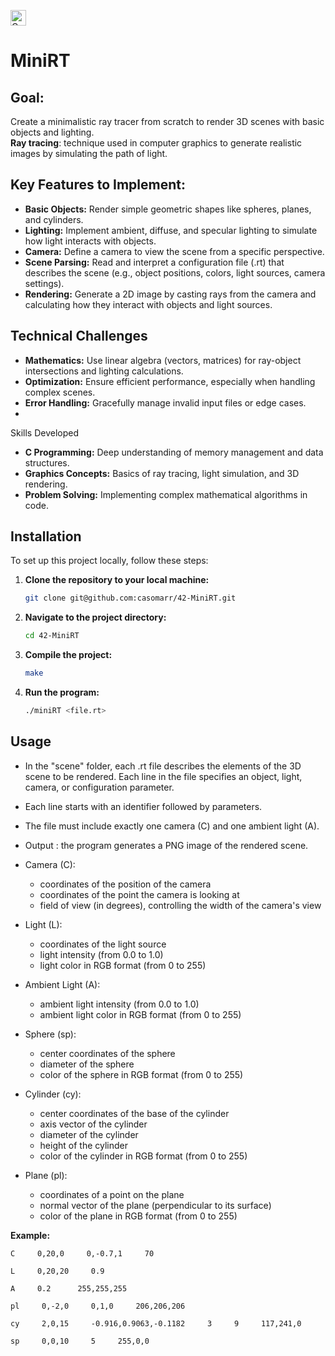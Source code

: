 <a href="https://www.cprogramming.com"><img src="https://img.shields.io/badge/C-00599C?style=for-the-badge&logo=c&logoColor=white" height="25em" alt="C"/></a>

# MiniRT

## Goal: 
Create a minimalistic ray tracer from scratch to render 3D scenes with basic objects and lighting. \
**Ray tracing**: technique used in computer graphics to generate realistic images by simulating the path of light.

## Key Features to Implement:
- **Basic Objects:**
  Render simple geometric shapes like spheres, planes, and cylinders.
- **Lighting:**
  Implement ambient, diffuse, and specular lighting to simulate how light interacts with objects.
- **Camera:**
  Define a camera to view the scene from a specific perspective.
- **Scene Parsing:**
  Read and interpret a configuration file (.rt) that describes the scene (e.g., object positions, colors, light sources, camera settings).
- **Rendering:**
  Generate a 2D image by casting rays from the camera and calculating how they interact with objects and light sources.

## Technical Challenges
- **Mathematics:** Use linear algebra (vectors, matrices) for ray-object intersections and lighting calculations.
- **Optimization:** Ensure efficient performance, especially when handling complex scenes.
- **Error Handling:** Gracefully manage invalid input files or edge cases.
- 
Skills Developed
- **C Programming:** Deep understanding of memory management and data structures.
- **Graphics Concepts:** Basics of ray tracing, light simulation, and 3D rendering.
- **Problem Solving:** Implementing complex mathematical algorithms in code.

## Installation

To set up this project locally, follow these steps:

1. **Clone the repository to your local machine:**
	```sh
	git clone git@github.com:casomarr/42-MiniRT.git
	```

2. **Navigate to the project directory:**
	```sh
	cd 42-MiniRT
	```

3. **Compile the project:**
	```sh
	make
	```

4. **Run the program:**
	```sh
	./miniRT <file.rt>
	```

## Usage
- In the "scene" folder, each .rt file describes the elements of the 3D scene to be rendered. Each line in the file specifies an object, light, camera, or configuration parameter.
- Each line starts with an identifier followed by parameters.
- The file must include exactly one camera (C) and one ambient light (A).
- Output : the program generates a PNG image of the rendered scene.

- Camera (C):
  	- coordinates of the position of the camera
  	- coordinates of the point the camera is looking at
  	- field of view (in degrees), controlling the width of the camera's view
- Light (L):
  	- coordinates of the light source
  	- light intensity (from 0.0 to 1.0)
  	- light color in RGB format (from 0 to 255)
- Ambient Light (A):
  	- ambient light intensity (from 0.0 to 1.0)
  	- ambient light color in RGB format (from 0 to 255)
- Sphere (sp):
  	- center coordinates of the sphere
  	- diameter of the sphere
  	- color of the sphere in RGB format (from 0 to 255)
- Cylinder (cy):
  	- center coordinates of the base of the cylinder
  	- axis vector of the cylinder
  	- diameter of the cylinder
  	- height of the cylinder
  	- color of the cylinder in RGB format (from 0 to 255)
- Plane (pl):
  	- coordinates of a point on the plane
  	- normal vector of the plane (perpendicular to its surface)
  	- color of the plane in RGB format (from 0 to 255)
  
**Example:**
```
C     0,20,0     0,-0.7,1     70

L     0,20,20     0.9

A     0.2      255,255,255

pl     0,-2,0     0,1,0     206,206,206

cy     2,0,15     -0.916,0.9063,-0.1182     3     9     117,241,0

sp     0,0,10     5     255,0,0
```
